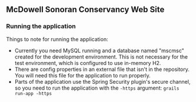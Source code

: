 ## McDowell Sonoran Conservancy Web Site

### Running the application
Things to note for running the application:
* Currently you need MySQL running and a database named "mscmsc" created for the development environment. This is not necessary for the test environment, which is configured to use in-memory H2.
* There are config properties in an external file that isn't in the repository. You will need this file for the application to run properly.
* Parts of the application use the Spring Security plugin's secure channel, so you need to run the application with the `-https` argument: `grails run-app -https`
